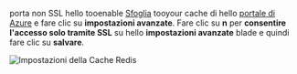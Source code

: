 porta non SSL hello tooenable [Sfoglia](../articles/redis-cache/cache-configure.md#configure-redis-cache-settings) tooyour cache di hello [portale di Azure](https://portal.azure.com) e fare clic su **impostazioni avanzate**. Fare clic su **n** per **consentire l'accesso solo tramite SSL** su hello **impostazioni avanzate** blade e quindi fare clic su **salvare**.

![Impostazioni della Cache Redis](media/redis-cache-non-ssl-port/redis-cache-non-ssl-port.png)

